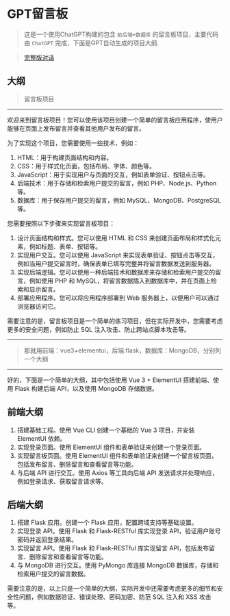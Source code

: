 # GPT留言板

> 这是一个使用ChatGPT构建的包含 `前后端+数据库` 的留言板项目，主要代码由 `ChatGPT` 完成，下面是GPT自动生成的项目大纲.

> [完整版对话](https://github.com/fangyuan99/gpt_message_borad/blob/gpt1.1.0/fullDialogue.md)

## 大纲

> 留言板项目

---

欢迎来到留言板项目！您可以使用该项目创建一个简单的留言板应用程序，使用户能够在页面上发布留言并查看其他用户发布的留言。

为了实现这个项目，您需要使用一些技术，例如：

1.  HTML：用于构建页面结构和内容。
2.  CSS：用于样式化页面，包括布局、字体、颜色等。
3.  JavaScript：用于实现用户与页面的交互，例如表单验证、按钮点击等。
4.  后端技术：用于存储和检索用户提交的留言，例如 PHP、Node.js、Python 等。
5.  数据库：用于保存用户提交的留言，例如 MySQL、MongoDB、PostgreSQL 等。

您需要按照以下步骤来实现留言板项目：

1.  设计页面结构和样式。您可以使用 HTML 和 CSS 来创建页面布局和样式化元素，例如标题、表单、按钮等。
2.  实现用户交互。您可以使用 JavaScript 来实现表单验证、按钮点击等交互，例如当用户提交留言时，确保表单已填写完整并将留言数据发送到服务器。
3.  实现后端逻辑。您可以使用一种后端技术和数据库来存储和检索用户提交的留言，例如使用 PHP 和 MySQL，将留言数据插入到数据库中，并在页面上检索和显示留言。
4.  部署应用程序。您可以将应用程序部署到 Web 服务器上，以便用户可以通过浏览器访问它。

需要注意的是，留言板项目是一个简单的练习项目，但在实际开发中，您需要考虑更多的安全问题，例如防止 SQL 注入攻击、防止跨站点脚本攻击等。

---

> 那就用前端：vue3+elementui，后端:flask，数据库：MongoDB，分别列一个大纲

---

好的，下面是一个简单的大纲，其中包括使用 Vue 3 + ElementUI 搭建前端、使用 Flask 构建后端 API，以及使用 MongoDB 存储数据。

前端大纲
----

1.  搭建基础工程。使用 Vue CLI 创建一个基础的 Vue 3 项目，并安装 ElementUI 依赖。
2.  实现登录页面。使用 ElementUI 组件和表单验证来创建一个登录页面。
3.  实现留言板页面。使用 ElementUI 组件和表单验证来创建一个留言板页面，包括发布留言、删除留言和查看留言等功能。
4.  与后端 API 进行交互。使用 Axios 等工具向后端 API 发送请求并处理响应，例如登录请求、获取留言请求等。

后端大纲
----

1.  搭建 Flask 应用。创建一个 Flask 应用，配置跨域支持等基础设置。
2.  实现登录 API。使用 Flask 和 Flask-RESTful 库实现登录 API，验证用户账号密码并返回登录结果。
3.  实现留言 API。使用 Flask 和 Flask-RESTful 库实现留言 API，包括发布留言、删除留言和查看留言等功能。
4.  与 MongoDB 进行交互。使用 PyMongo 库连接 MongoDB 数据库，存储和检索用户提交的留言数据。

需要注意的是，以上只是一个简单的大纲，实际开发中还需要考虑更多的细节和安全性问题，例如数据验证、错误处理、密码加密、防范 SQL 注入和 XSS 攻击等。
